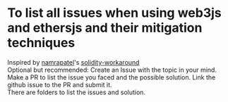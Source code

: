 # To list all issues when using web3js and ethersjs and their mitigation techniques

Inspired by [namrapatel](https://github.com/namrapatel)'s [solidity-workaround](https://github.com/namrapatel/solidity-workarounds)
\
Optional but recommended: Create an Issue with the topic in your mind.
\
Make a PR to list the issue you faced and the possible solution. Link the github issue to the PR and submit it.
\
There are folders to list the issues and solution.
